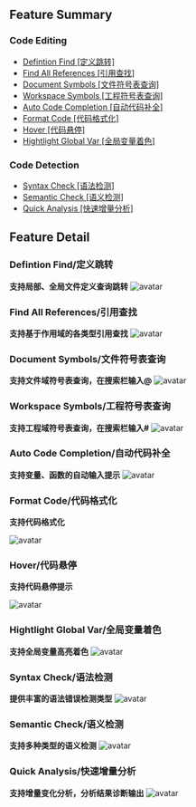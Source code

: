 ## Feature Summary

### Code Editing
* [Defintion Find [定义跳转]](#DefintionFind "定义跳转")
* [Find All References [引用查找]](#FindAllReferences "引用查找")
* [Document Symbols [文件符号表查询]](#DocumentSymbols "文件符号表查询")
* [Workspace Symbols [工程符号表查询]](#WorkspaceSymbols "工程符号表查询")
* [Auto Code Completion [自动代码补全]](#AutoCodeCompletion "自动代码补全")
* [Format Code [代码格式化]](#FormatCode "代码格式化")
* [Hover [代码悬停]](#Hover "代码悬停")
* [Hightlight Global Var [全局变量着色]](#HightlightGlobalVar "全局变量着色")

### Code Detection
* [Syntax Check [语法检测]](#SyntaxCheck "语法检测")
* [Semantic Check [语义检测]](#SemanticCheck "语义检测")
* [Quick Analysis [快速增量分析]](#QuickAnalysis "快速增量分析")

## Feature Detail
### Defintion Find/定义跳转 <a id="DefintionFind"></a>
**支持局部、全局文件定义查询跳转**
![avatar](https://raw.githubusercontent.com/Tencent/LuaHelper/master/images/GotoDefinition.gif)

### Find All References/引用查找 <a id="FindAllReferences"></a>
**支持基于作用域的各类型引用查找**
![avatar](https://raw.githubusercontent.com/Tencent/LuaHelper/master/images/FindReferences.gif)

### Document Symbols/文件符号表查询 <a id="DocumentSymbols"></a>
**支持文件域符号表查询，在搜索栏输入@**
![avatar](https://raw.githubusercontent.com/Tencent/LuaHelper/master/images/DocmentSymbol.gif)

### Workspace Symbols/工程符号表查询 <a id="WorkspaceSymbols"></a>
**支持工程域符号表查询，在搜索栏输入#**
![avatar](https://raw.githubusercontent.com/Tencent/LuaHelper/master/images/WorkspaceSymbol.gif)

### Auto Code Completion/自动代码补全 <a id="AutoCodeCompletion"></a>
**支持变量、函数的自动输入提示**
![avatar](https://raw.githubusercontent.com/Tencent/LuaHelper/master/images/CodeCompletion.gif)

### Format Code/代码格式化 <a id="FormatCode"></a>
**支持代码格式化**

![avatar](https://raw.githubusercontent.com/Tencent/LuaHelper/master/images/Format.gif)

### Hover/代码悬停 <a id="Hover"></a>
**支持代码悬停提示**

![avatar](https://raw.githubusercontent.com/Tencent/LuaHelper/master/images/Hover.gif)

### Hightlight Global Var/全局变量着色 <a id="HightlightGlobalVar"></a>
**支持全局变量高亮着色**
![avatar](https://raw.githubusercontent.com/Tencent/LuaHelper/master/images/GlobalColor.gif)

### Syntax Check/语法检测 <a id="SyntaxCheck"></a>
**提供丰富的语法错误检测类型**
![avatar](https://raw.githubusercontent.com/Tencent/LuaHelper/master/images/SyntaxCheck.gif)

### Semantic Check/语义检测 <a id="SemanticCheck"></a>
**支持多种类型的语义检测**
![avatar](https://raw.githubusercontent.com/Tencent/LuaHelper/master/images/SemanticCheck.gif)

### Quick Analysis/快速增量分析 <a id="QuickAnalysis"></a>
**支持增量变化分析，分析结果诊断输出** 
![avatar](https://raw.githubusercontent.com/Tencent/LuaHelper/master/images/RealTimeCheck.gif)


